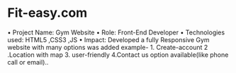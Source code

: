 # Fit-easy.com
•	Project Name: Gym Website
•	Role: Front-End Developer
•	Technologies used: HTML5 ,CSS3 ,JS
•	Impact: Developed a fully Responsive Gym website with many options was added example- 1. Create-account  2 .Location with map 3. user-friendly 4.Contact us option available(like phone call or email)..
